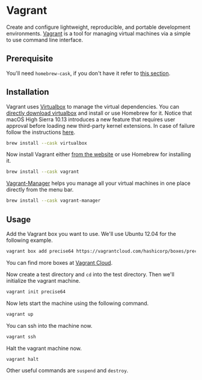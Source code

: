 # Vagrant

Create and configure lightweight, reproducible, and portable development environments. [Vagrant](http://www.vagrantup.com/) is a tool for managing virtual machines via a simple to use command line interface.

## Prerequisite

You'll need `homebrew-cask`, if you don't have it refer to [this section](../Homebrew/Cask.md).

## Installation

Vagrant uses [Virtualbox](https://www.virtualbox.org/) to manage the virtual dependencies. You can [directly download virtualbox](https://www.virtualbox.org/wiki/Downloads) and install or use Homebrew for it.
Notice that macOS High Sierra 10.13 introduces a new feature that requires user approval before loading new third-party kernel extensions.
In case of failure follow the instructions [here](https://developer.apple.com/library/archive/technotes/tn2459/_index.html).

```sh
brew install --cask virtualbox
```

Now install Vagrant either [from the website](http://www.vagrantup.com/downloads.html) or use Homebrew for installing it.

```sh
brew install --cask vagrant
```

[Vagrant-Manager](http://vagrantmanager.com/) helps you manage all your virtual machines in one place directly from the menu bar.

```sh
brew install --cask vagrant-manager
```

## Usage

Add the Vagrant box you want to use. We'll use Ubuntu 12.04 for the following example.

```sh
vagrant box add precise64 https://vagrantcloud.com/hashicorp/boxes/precise64/versions/1.1.0/providers/virtualbox.box
```

You can find more boxes at [Vagrant Cloud](https://app.vagrantup.com/boxes/search).

Now create a test directory and `cd` into the test directory. Then we'll initialize the vagrant machine.

```sh
vagrant init precise64
```

Now lets start the machine using the following command.

```sh
vagrant up
```

You can ssh into the machine now.

```sh
vagrant ssh
```

Halt the vagrant machine now.

```sh
vagrant halt
```

Other useful commands are `suspend` and `destroy`.
